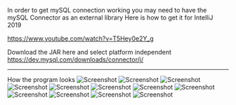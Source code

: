 In order to get mySQL connection working you may need to have the mySQL Connector as an external library
Here is how to get it for IntelliJ 2019

https://www.youtube.com/watch?v=T5Hey0e2Y_g

Download the JAR here and select platform independent
https://dev.mysql.com/downloads/connector/j/


-------------------------------------------------------------------------
How the program looks 
![Screenshot](login.PNG)
![Screenshot](mainmenu.PNG)
![Screenshot](manageproducts.PNG)
![Screenshot](search.PNG)
![Screenshot](additem1.PNG)
![Screenshot](additem2.PNG)
![Screenshot](managestockroominv.PNG)
![Screenshot](managestockroominvadd.PNG)
![Screenshot](managestockroominvdel.PNG)
![Screenshot](managesalefloorproductlocation.PNG)
![Screenshot](managetypeofsale.PNG)
![Screenshot](managesaleitems.PNG)
